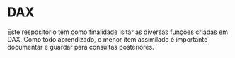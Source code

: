 # DAX

Este respositório tem como finalidade lsitar as diversas funções criadas em DAX.
Como todo aprendizado, o menor item assimilado é importante documentar e guardar para consultas posteriores.
